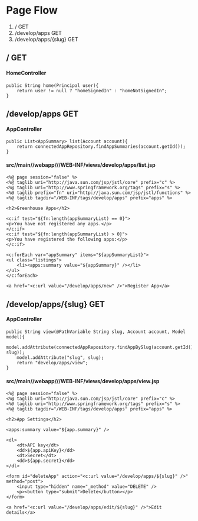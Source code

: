 # Page Flow
1. / GET
2. /develop/apps GET
3. /develop/apps/{slug} GET

## / GET

#### HomeController
```
public String home(Principal user){
    return user != null ? "homeSignedIn" : "homeNotSignedIn";
}
```

## /develop/apps GET

#### AppController
```
public List<AppSummary> list(Account account){
    return connectedAppRepository.findAppSummaries(account.getId());
}
```

#### src//main//webapp///WEB-INF/views/develop/apps/list.jsp
```
<%@ page session="false" %>
<%@ taglib uri="http://java.sun.com/jsp/jstl/core" prefix="c" %>
<%@ taglib uri="http://www.springframework.org/tags" prefix="s" %>
<%@ taglib prefix="fn" uri="http://java.sun.com/jsp/jstl/functions" %>
<%@ taglib tagdir="/WEB-INF/tags/develop/apps" prefix="apps" %>

<h2>Greenhouse Apps</h2>

<c:if test="${fn:length(appSummaryList) == 0}">
<p>You have not registered any apps.</p>
</c:if>
<c:if test="${fn:length(appSummaryList) > 0}">
<p>You have registered the following apps:</p>
</c:if>

<c:forEach var="appSummary" items="${appSummaryList}">
<ul class="listings">
	<li><apps:summary value="${appSummary}" /></li>
</ul>
</c:forEach>

<a href="<c:url value="/develop/apps/new" />">Register App</a>

```

## /develop/apps/{slug} GET

#### AppController
```
public String view(@PathVariable String slug, Account account, Model model){
    model.addAttribute(connectedAppRepository.findAppBySlug(account.getId(), slug));
    model.addAttribute("slug", slug);
    return "develop/apps/view";
}
```

#### src//main//webapp///WEB-INF/views/develop/apps/view.jsp
```
<%@ page session="false" %>
<%@ taglib uri="http://java.sun.com/jsp/jstl/core" prefix="c" %>
<%@ taglib uri="http://www.springframework.org/tags" prefix="s" %>
<%@ taglib tagdir="/WEB-INF/tags/develop/apps" prefix="apps" %>

<h2>App Settings</h2>

<apps:summary value="${app.summary}" />

<dl>
	<dt>API key</dt>
	<dd>${app.apiKey}</dd>
	<dt>Secret</dt>
	<dd>${app.secret}</dd>
</dl>

<form id="deleteApp" action="<c:url value="/develop/apps/${slug}" />" method="post">
	<input type="hidden" name="_method" value="DELETE" />
	<p><button type="submit">Delete</button></p>
</form>

<a href="<c:url value="/develop/apps/edit/${slug}" />">Edit details</a>

```

